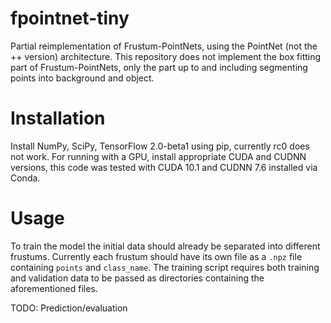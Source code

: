 # fpointnet-tiny
Partial reimplementation of Frustum-PointNets, using the PointNet (not the ++ version) architecture.
This repository does not implement the box fitting part of Frustum-PointNets, only the part up to and including segmenting points into background and object.

# Installation
Install NumPy, SciPy, TensorFlow 2.0-beta1 using pip, currently rc0 does not work. 
For running with a GPU, install appropriate CUDA and CUDNN versions, this code was tested with CUDA 10.1 and CUDNN 7.6 installed via Conda.

# Usage
To train the model the initial data should already be separated into different frustums. Currently each frustum should have its own file
as a `.npz` file containing `points` and `class_name`.
The training script requires both training and validation data to be passed as directories containing the aforementioned files.

TODO: Prediction/evaluation